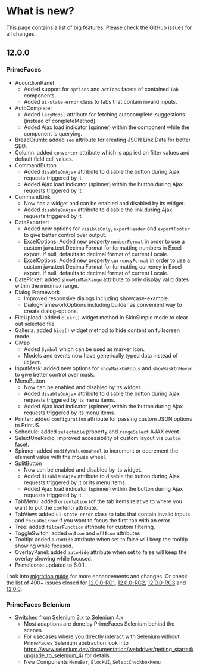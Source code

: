 # What is new?

This page contains a list of big features. Please check the GitHub issues for all changes.

## 12.0.0

### PrimeFaces

* AccordionPanel
  * Added support for `options` and `actions` facets of contained `Tab` components.
  * Added `ui-state-error` class to tabs that contain invalid inputs.
* AutoComplete:
  * Added `lazyModel` attribute for fetching autocomplete-suggestions (instead of completeMethod).
  * Added Ajax load indicator (spinner) within the component while the component is querying.
* BreadCrumb: added `seo` attribute for creating JSON Link Data for better SEO.
* Column: added `converter` attribute which is applied on filter values and default field cell values.
* CommandButton
  * Added `disableOnAjax` attribute to disable the button during Ajax requests triggered by it.
  * Added Ajax load indicator (spinner) within the button during Ajax requests triggered by it.
* CommandLink
  * Now has a widget and can be enabled and disabled by its widget.
  * Added `disableOnAjax` attribute to disable the link during Ajax requests triggered by it.
* DataExporter:
  * Added new options for `visibleOnly`, `exportHeader` and `exportFooter` to give better control over output. 
  * ExcelOptions: Added new property `numberFormat` in order to use a custom java.text.DecimalFormat for formatting numbers in Excel export. If null, defaults to decimal format of current Locale.
  * ExcelOptions: Added new property `currencyFormat` in order to use a custom java.text.DecimalFormat for formatting currency in Excel export. If null, defaults to decimal format of current Locale.
* DatePicker: added `showMinMaxRange` attribute to only display valid dates within the min/max range.
* Dialog Framework
  * Improved responsive dialogs including showcase-example.
  * DialogFrameworkOptions including builder as convenient way to create dialog-options.
* FileUpload: added `clear()` widget method in SkinSimple mode to clear out selected file.
* Galleria: added `hide()` widget method to hide content on fullscreen mode.
* GMap
  * Added `Symbol` which can be used as marker icon.
  * Models and events now have generically typed data instead of `Object`.
* InputMask: added new options for `showMaskOnFocus` and `showMaskOnHover` to give better control over mask.
* MenuButton
  * Now can be enabled and disabled by its widget.
  * Added `disableOnAjax` attribute to disable the button during Ajax requests triggered by its menu items.
  * Added Ajax load indicator (spinner) within the button during Ajax requests triggered by its menu items.
* Printer: added `configuration` attribute for passing custom JSON options to PrintJS.
* Schedule: added `selectable` property and `rangeSelect` AJAX event
* SelectOneRadio: improved accessibility of custom layout via `custom` facet.
* Spinner: added `modifyValueOnWheel` to increment or decrement the element value with the mouse wheel.
* SplitButton
  * Now can be enabled and disabled by its widget.
  * Added `disableOnAjax` attribute to disable the button during Ajax requests triggered by it or its menu items.
  * Added Ajax load indicator (spinner) within the button during Ajax requests triggered by it.
* TabMenu: added `orientation` (of the tab items relative to where you want to put the content) attribute.
* TabView: added `ui-state-error` class to tabs that contain invalid inputs and `focusOnError` if you want to focus the first tab with an error.
* Tree: added `filterFunction` attribute for custom filtering.
* ToggleSwitch: added `onIcon` and `offIcon` attributes
* Tooltip: added `autoHide` attribute when set to false will keep the tooltip showing while focused.
* OverlayPanel: added `autoHide` attribute when set to false will keep the overlay showing while focused.
* PrimeIcons: updated to 6.0.1.

Look into [migration guide](https://primefaces.github.io/primefaces/12_0_0/#/../migrationguide/12_0_0) for more enhancements and changes.
Or check the list of 400+ issues closed for
[12.0.0-RC1](https://github.com/primefaces/primefaces/issues?q=is%3Aclosed+milestone%3A12.0.0-RC1),
[12.0.0-RC2](https://github.com/primefaces/primefaces/issues?q=is%3Aclosed+milestone%3A12.0.0-RC2),
[12.0.0-RC3](https://github.com/primefaces/primefaces/issues?q=is%3Aclosed+milestone%3A12.0.0-RC3)
and [12.0.0](https://github.com/primefaces/primefaces/issues?q=is%3Aclosed+milestone%3A12.0.0).

### PrimeFaces Selenium 

* Switched from Selenium 3.x to Selenium 4.x
  * Most adaptions are done by PrimeFaces Selenium behind the scenes.
  * For usecases where you directly interact with Selenium without PrimeFaces Selenium abstraction look into https://www.selenium.dev/documentation/webdriver/getting_started/upgrade_to_selenium_4/ for details.
  * New Components `MenuBar`, `BlockUI`, `SelectCheckboxMenu`
